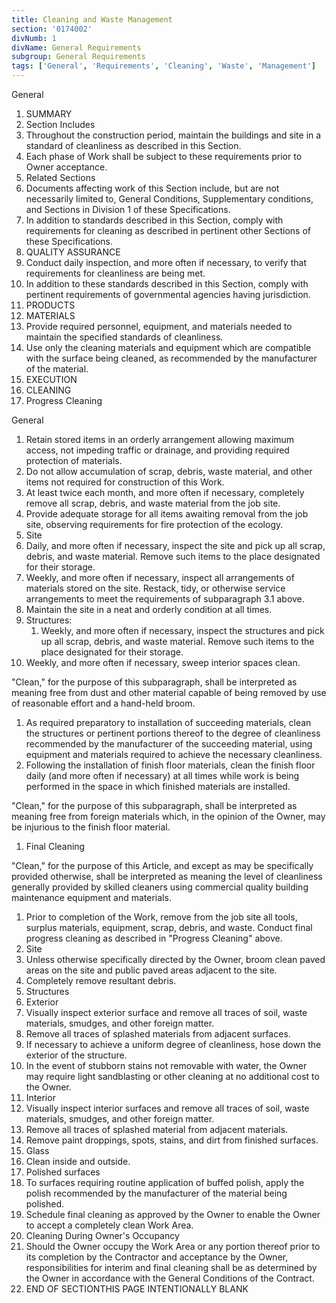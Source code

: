 ```yaml
---
title: Cleaning and Waste Management
section: '0174002'
divNumb: 1
divName: General Requirements
subgroup: General Requirements
tags: ['General', 'Requirements', 'Cleaning', 'Waste', 'Management']
---
```



General
   1. SUMMARY
   1. Section Includes
   1. Throughout the construction period, maintain the buildings and site in a standard of cleanliness as described in this Section.
   1. Each phase of Work shall be subject to these requirements prior to Owner acceptance.
   1. Related Sections
   1. Documents affecting work of this Section include, but are not necessarily limited to, General Conditions, Supplementary conditions, and Sections in Division 1 of these Specifications.
   1. In addition to standards described in this Section, comply with requirements for cleaning as described in pertinent other Sections of these Specifications.
   1. QUALITY ASSURANCE
   1. Conduct daily inspection, and more often if necessary, to verify that requirements for cleanliness are being met.
   1. In addition to these standards described in this Section, comply with pertinent requirements of governmental agencies having jurisdiction.
   1. PRODUCTS
   1. MATERIALS
   1. Provide required personnel, equipment, and materials needed to maintain the specified standards of cleanliness.
   1. Use only the cleaning materials and equipment which are compatible with the surface being cleaned, as recommended by the manufacturer of the material.
   1. EXECUTION
   1. CLEANING
   1. Progress Cleaning

General
   1. Retain stored items in an orderly arrangement allowing maximum access, not impeding traffic or drainage, and providing required protection of materials.
   1. Do not allow accumulation of scrap, debris, waste material, and other items not required for construction of this Work.
   1. At least twice each month, and more often if necessary, completely remove all scrap, debris, and waste material from the job site.
   1. Provide adequate storage for all items awaiting removal from the job site, observing requirements for fire protection of the ecology.
   1. Site
   1. Daily, and more often if necessary, inspect the site and pick up all scrap, debris, and waste material. Remove such items to the place designated for their storage.
   1. Weekly, and more often if necessary, inspect all arrangements of materials stored on the site. Restack, tidy, or otherwise service arrangements to meet the requirements of subparagraph 3.1 above.
   1. Maintain the site in a neat and orderly condition at all times.
   1. Structures:
      1. Weekly, and more often if necessary, inspect the structures and pick up all scrap, debris, and waste material. Remove such items to the place designated for their storage.
   1. Weekly, and more often if necessary, sweep interior spaces clean.

"Clean," for the purpose of this subparagraph, shall be interpreted as meaning free from dust and other material capable of being removed by use of reasonable effort and a hand-held broom.
   1. As required preparatory to installation of succeeding materials, clean the structures or pertinent portions thereof to the degree of cleanliness recommended by the manufacturer of the succeeding material, using equipment and materials required to achieve the necessary cleanliness.
   1. Following the installation of finish floor materials, clean the finish floor daily (and more often if necessary) at all times while work is being performed in the space in which finished materials are installed.

"Clean," for the purpose of this subparagraph, shall be interpreted as meaning free from foreign materials which, in the opinion of the Owner, may be injurious to the finish floor material.
   1. Final Cleaning

"Clean," for the purpose of this Article, and except as may be specifically provided otherwise, shall be interpreted as meaning the level of cleanliness generally provided by skilled cleaners using commercial quality building maintenance equipment and materials.
   1. Prior to completion of the Work, remove from the job site all tools, surplus materials, equipment, scrap, debris, and waste. Conduct final progress cleaning as described in "Progress Cleaning" above.
   1. Site
   1. Unless otherwise specifically directed by the Owner, broom clean paved areas on the site and public paved areas adjacent to the site.
   1. Completely remove resultant debris.
   1. Structures
   1. Exterior
   1. Visually inspect exterior surface and remove all traces of soil, waste materials, smudges, and other foreign matter.
   1. Remove all traces of splashed materials from adjacent surfaces.
   1. If necessary to achieve a uniform degree of cleanliness, hose down the exterior of the structure.
   1. In the event of stubborn stains not removable with water, the Owner may require light sandblasting or other cleaning at no additional cost to the Owner.
   1. Interior
   1. Visually inspect interior surfaces and remove all traces of soil, waste materials, smudges, and other foreign matter.
   1. Remove all traces of splashed material from adjacent materials.
   1. Remove paint droppings, spots, stains, and dirt from finished surfaces.
   1. Glass
   1. Clean inside and outside.
   1. Polished surfaces
   1. To surfaces requiring routine application of buffed polish, apply the polish recommended by the manufacturer of the material being polished.
   1. Schedule final cleaning as approved by the Owner to enable the Owner to accept a completely clean Work Area.
   1. Cleaning During Owner's Occupancy
   1. Should the Owner occupy the Work Area or any portion thereof prior to its completion by the Contractor and acceptance by the Owner, responsibilities for interim and final cleaning shall be as determined by the Owner in accordance with the General Conditions of the Contract.
1. END OF SECTIONTHIS PAGE INTENTIONALLY BLANK

